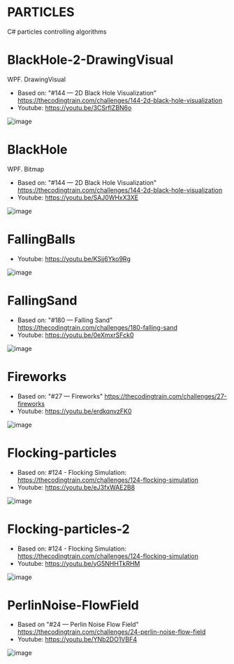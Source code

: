 # PARTICLES
 C# particles controlling algorithms

# BlackHole-2-DrawingVisual

WPF. DrawingVisual

- Based on: "#144 — 2D Black Hole Visualization" https://thecodingtrain.com/challenges/144-2d-black-hole-visualization
- Youtube: https://youtu.be/3CSrflZBN6o

![image](https://github.com/user-attachments/assets/0ccd2062-ec3e-476d-b0ca-8a58b1a940aa)


 # BlackHole

WPF. Bitmap

- Based on: "#144 — 2D Black Hole Visualization" https://thecodingtrain.com/challenges/144-2d-black-hole-visualization
- Youtube: https://youtu.be/SAJ0WHxX3XE

 ![image](https://github.com/user-attachments/assets/5cddb829-04b2-4b8d-97e4-18ac6ca9862f)


# FallingBalls

- Youtube: https://youtu.be/KSjj6Yko9Rg

![image](https://github.com/user-attachments/assets/ef20934d-6a45-4b2d-80b6-421d6a2566f6)


 # FallingSand

- Based on: "#180 — Falling Sand" https://thecodingtrain.com/challenges/180-falling-sand
- Youtube: https://youtu.be/0eXmxrSFck0

![image](https://github.com/tltrus/PARTICLES/assets/77125487/6c0a0f0e-4ef4-4ead-b88a-cfe02a2d3407)


 # Fireworks

- Based on: "#27 — Fireworks" https://thecodingtrain.com/challenges/27-fireworks
- Youtube: https://youtu.be/erdkqnvzFK0

![image](https://github.com/user-attachments/assets/17b42245-4b82-4569-81e4-baaddafcc998)

 
# Flocking-particles

- Based on: #124 - Flocking Simulation: https://thecodingtrain.com/challenges/124-flocking-simulation
- Youtube: https://youtu.be/eJ3fxWAE2B8

![image](https://github.com/tltrus/PARTICLES/assets/77125487/cbdccc35-def0-447f-8ebc-05c2b0ead8ff)


# Flocking-particles-2

- Based on: #124 - Flocking Simulation: https://thecodingtrain.com/challenges/124-flocking-simulation
- Youtube: https://youtu.be/yG5NHHTkRHM

![image](https://github.com/user-attachments/assets/5c8582ba-8596-479f-9206-5dbb200ab89f)


# PerlinNoise-FlowField

- Based on "#24 — Perlin Noise Flow Field" https://thecodingtrain.com/challenges/24-perlin-noise-flow-field
- Youtube: https://youtu.be/YNb2DO1VBF4

![image](https://github.com/tltrus/PARTICLES/assets/77125487/b6127539-01bf-4da3-9402-7f5ba9043b2f)

